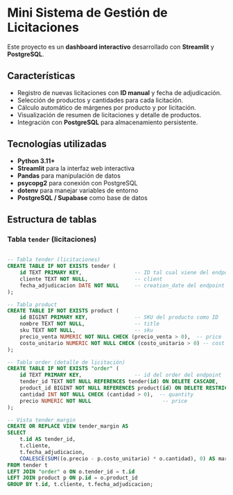 # Mini Sistema de Gestión de Licitaciones

Este proyecto es un **dashboard interactivo** desarrollado con **Streamlit** y **PostgreSQL**.

## Características

- Registro de nuevas licitaciones con **ID manual** y fecha de adjudicación.  
- Selección de productos y cantidades para cada licitación.  
- Cálculo automático de márgenes por producto y por licitación.  
- Visualización de resumen de licitaciones y detalle de productos.  
- Integración con **PostgreSQL** para almacenamiento persistente.  

## Tecnologías utilizadas

- **Python 3.11+**  
- **Streamlit** para la interfaz web interactiva  
- **Pandas** para manipulación de datos  
- **psycopg2** para conexión con PostgreSQL  
- **dotenv** para manejar variables de entorno  
- **PostgreSQL / Supabase** como base de datos  

## Estructura de tablas

### Tabla `tender` (licitaciones)

```sql

-- Tabla tender (licitaciones)
CREATE TABLE IF NOT EXISTS tender (
    id TEXT PRIMARY KEY,                 -- ID tal cual viene del endpoint o formulario
    cliente TEXT NOT NULL,               -- client
    fecha_adjudicacion DATE NOT NULL     -- creation_date del endpoint
);

-- Tabla product
CREATE TABLE IF NOT EXISTS product (
    id BIGINT PRIMARY KEY,               -- SKU del producto como ID
    nombre TEXT NOT NULL,                -- title
    sku TEXT NOT NULL,                   -- sku
    precio_venta NUMERIC NOT NULL CHECK (precio_venta > 0),  -- price
    costo_unitario NUMERIC NOT NULL CHECK (costo_unitario > 0) -- cost
);

-- Tabla order (detalle de licitación)
CREATE TABLE IF NOT EXISTS "order" (
    id TEXT PRIMARY KEY,                 -- id del order del endpoint
    tender_id TEXT NOT NULL REFERENCES tender(id) ON DELETE CASCADE,
    product_id BIGINT NOT NULL REFERENCES product(id) ON DELETE RESTRICT,
    cantidad INT NOT NULL CHECK (cantidad > 0),  -- quantity
    precio NUMERIC NOT NULL                       -- price
);

-- Vista tender_margin
CREATE OR REPLACE VIEW tender_margin AS
SELECT 
    t.id AS tender_id,
    t.cliente,
    t.fecha_adjudicacion,
    COALESCE(SUM((o.precio - p.costo_unitario) * o.cantidad), 0) AS margen_total
FROM tender t
LEFT JOIN "order" o ON o.tender_id = t.id
LEFT JOIN product p ON p.id = o.product_id
GROUP BY t.id, t.cliente, t.fecha_adjudicacion;
